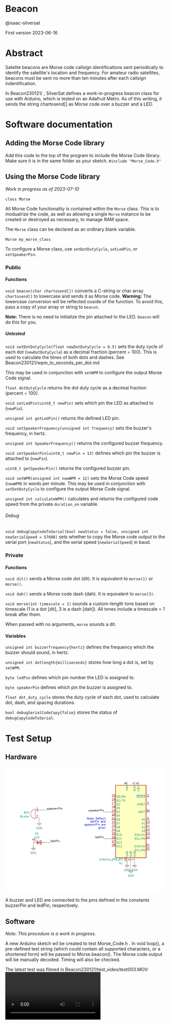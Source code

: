 # Beacon
@isaac-silversat

First version 2023-06-16

# Abstract
Satelite beacons are Morse code callsign identifications sent periodically to identify the satellite's location and frequency. For amateur radio satellites, beacons must be sent no more than ten minutes after each callsign indentification.

In Beacon230121/ , SilverSat defines a work-in-progress beacon class for use with Arduino, which is tested on an Adafruit Metro. As of this writing, it sends the string chartosend[] as Morse code over a buzzer and a LED.

# Software documentation
## Adding the Morse Code library
Add this code to the top of the program to include the Morse Code library. Make sure it is in the same folder as your sketch.
`#include "Morse_Code.h"`

## Using the Morse Code library
_Work in progress as of 2023-07-10_

`class Morse`

All Morse Code functionality is contained within the `Morse` class. This is to modualrize the code, as well as allowing a single `Morse` instance to be created or destroyed as necessary, to manage RAM space.

The `Morse` class can be declared as an ordinary blank variable.

`Morse my_morse_class`

To configure a Morse class, use `setDotDutyCycle`, `setLedPin`, or `setSpeakerPin`.

### Public

#### Functions

`void beacon(char chartosend[])` converts a C-string or char array `chartosend[]` to lowercase and sends it as Morse code. **Warning:** The lowercase conversion will be reflected ouside of the function. To avoid this, pass a copy of your array or string to `beacon`.

**Note:** There is no need to initialize the pin attached to the LED. `beacon` will do this for you.

##### Untested
`void setDotDutyCycle(float newDotDutyCycle = 0.5)` sets the duty cycle of each dot (`newDotDutyCycle`) as a decimal fraction (percent ÷ 100). This is used to calculate the times of both dots and dashes. See Beacon230121/wpm_to_seconds_per_dot.md

This may be used in conjunction with `setWPM` to configure the output Morse Code signal.

`float dotDutyCycle` returns the dot duty cycle as a decimal fraction (percent ÷ 100).

`void setLedPin(uint8_t newPin)` sets which pin the LED as attached to (`newPin`).

`unsigned int getLedPin()` returns the defined LED pin.

`void setSpeakerFrequency(unsigned int frequency)` sets the buzzer's frequency, in hertz.

`unsigned int SpeakerFrequency()` returns the configured buzzer frequency.

`void setSpeakerPin(uint8_t newPin = 13)` defines which pin the buzzer is attached to (`newPin`).

`uint8_t getSpeakerPin()` returns the configured buzzer pin.

`void setWPM(unsigned int newWPM = 12)` sets the Morse Code speed (`newWPM`) in words per minute. This may be used in conjunction with `setDotDutyCycle` to configure the output Morse Code signal.

`unsigned int calculateWPM()` calculates and returns the configured code speed from the private `duration_on` variable.

###### Debug

`void debugCopyCodeToSerial(bool newStatus = false, unsigned int newSerialSpeed = 57600)` sets whether to copy the Morse code output to the serial port (`newStatus`), and the serial speed (`newSerialSpeed`) in baud.

### Private

#### Functions

`void dit()` sends a Morse code dot (dit). It is equivalent to `morse(1)` or `morse()`.

`void dah()` sends a Morse code dash (dah). It is equivalent to `morse(3)`.

`void morse(int timescale = 1)` sounds a custom-length tone based on timescale (1 is a dot [dit], 3 is a dash [dah]). All tones include a timescale = 1 break after them.

When passed with no arguments, `morse` sounds a dit.

#### Variables

`unsigned int buzzerfrequency{hertz}` defines the frequency which the buzzer should sound, in hertz.

`unsigned int dotlength{milliseconds}` stores how long a dot is, set by `setWPM`.

`byte ledPin` defines which pin number the LED is assigned to.

`byte speakerPin` defines which pin the buzzer is assigned to.

`float dot_duty_cycle` stores the duty cycle of each dot, used to calculate dot, dash, and spacing durations.

`bool debugSerialCodeCopy{false}` stores the status of `debugCopyCodeToSerial`.

# Test Setup
## Hardware
![Test schematic](Beacon230121/test_schematic/test_schematic.svg)

A buzzer and LED are connected to the pins defined in the constants buzzerPin and ledPin, respectively.

## Software
_Note: This procedure is a work in progress._

A new Arduino sketch wil be created to test Morse_Code.h . In void loop(), a pre-defined test string (which could contain all supported characters, or a shortened form) will be passed to Morse.beacon(). The Morse code output will be manually decoded. Timing will also be checked.

The latest test was filmed in Beacon230121/test_video/test003.MOV:
![Video of the third test](Beacon230121/test_video/test003.MOV)
